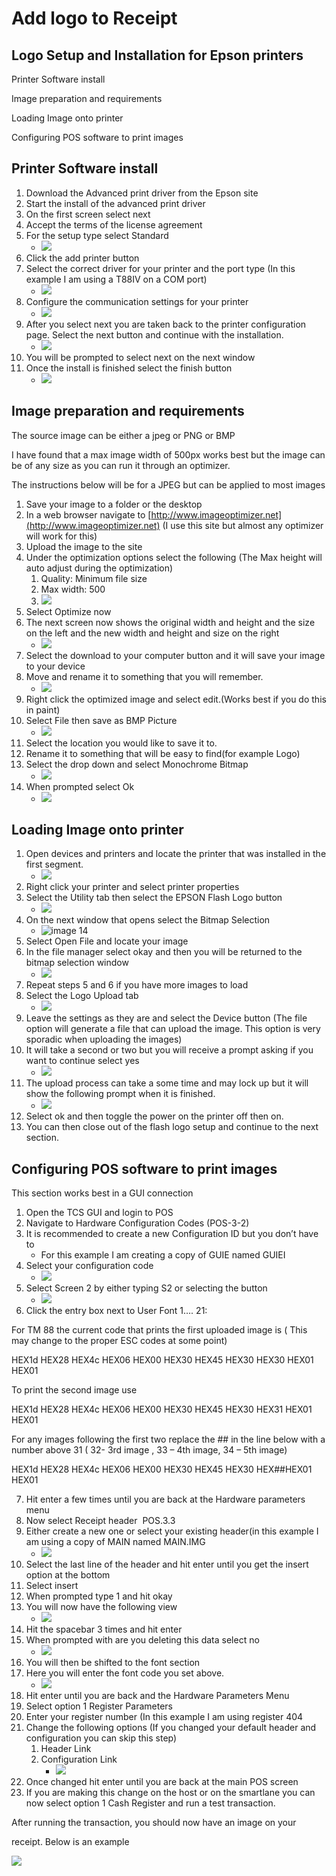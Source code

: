 # Add logo to Receipt

<PageHeader />

## Logo Setup and Installation for Epson printers

Printer Software install

Image preparation and requirements

Loading Image onto printer

Configuring POS software to print images

## Printer Software install

1. Download the Advanced print driver from the Epson site
2. Start the install of the advanced print driver
3. On the first screen select next
4. Accept the terms of the license agreement
5. For the setup type select Standard
    - ![](./Image-1.png)
6. Click the add printer button
7. Select the correct driver for your printer and the port type (In this example I am using a T88IV on a COM port)
    - ![](./Image-2.png)
8. Configure the communication settings for your printer
    - ![](./Image-3.png)
9.  After you select next you are taken back to the printer configuration page. Select the next button and continue with the installation.
    - ![](./Image-4.png)
10. You will be prompted to select next on the next window
11. Once the install is finished select the finish button
    -  ![](./Image-5.png)

## Image preparation and requirements

The source image can be either a jpeg or PNG or BMP

I have found that a max image width of 500px works best but the image can be of any size as you can run it through an optimizer.

The instructions below will be for a JPEG but can be applied to most images

1. Save your image to a folder or the desktop
2. In a web browser navigate to [http://www.imageoptimizer.net](http://www.imageoptimizer.net) (I use this site but almost any optimizer will work for this)
3. Upload the image to the site
4. Under the optimization options select the following (The Max height will auto adjust during the optimization)
    1. Quality: Minimum file size
    2. Max width: 500
    3. ![](./Image-6.png)
5. Select Optimize now
6. The next screen now shows the original width and height and the size on the left and the new width and height and size on the right
    - ![](./Image-7.png)
7. Select the download to your computer button and it will save your image to your device
8. Move and rename it to something that you will remember.
    - ![](./Image-8.png)
9. Right click the optimized image and select edit.(Works best if you do this in paint)
10. Select File then save as BMP Picture
    - ![](./Image-9.png)
11. Select the location you would like to save it to.
12. Rename it to something that will be easy to find(for example Logo)
13. Select the drop down and select Monochrome Bitmap
    - ![](./Image-10.png)
14. When prompted select Ok
    - ![](./Image-11.png)

## Loading Image onto printer

1. Open devices and printers and locate the printer that was installed in the first segment.
    - ![](./Image-12.png)
2. Right click your printer and select printer properties
3. Select the Utility tab then select the EPSON Flash Logo button
    - ![](./Image-13.png)
4. On the next window that opens select the Bitmap Selection
    - ![image 14](./Image-14.png)
5. Select Open File and locate your image
6. In the file manager select okay and then you will be returned to the bitmap selection window
    - ![](./Image-15.png)
7. Repeat steps 5 and 6 if you have more images to load
8. Select the Logo Upload tab
    - ![](./Image-16.png)
9. Leave the settings as they are and select the Device button (The file option will generate a file that can upload the image. This option is very sporadic when uploading the images)
10. It will take a second or two but you will receive a prompt asking if you want to continue select yes
    - ![](./Image-17.png)
11. The upload process can take a some time and may lock up but it will show the following prompt when it is finished.
    - ![](./Image-18.png)
12. Select ok and then toggle the power on the printer off then on.
13. You can then close out of the flash logo setup and continue to the next section.

## Configuring POS software to print images

This section works best in a GUI connection

1. Open the TCS GUI and login to POS
2. Navigate to Hardware Configuration Codes (POS-3-2)
3. It is recommended to create a new Configuration ID but you don’t have to
   - For this example I am creating a copy of GUIE named GUIEI
4. Select your configuration code
    - ![](./Image-19.png)
5. Select Screen 2 by either typing S2 or selecting the button
    - ![](./Image-20.png)
6. Click the entry box next to User Font 1…. 21:

For TM 88 the current code that prints the first uploaded image is ( This may change to the proper ESC codes at some point)

HEX1d HEX28 HEX4c HEX06 HEX00 HEX30 HEX45 HEX30 HEX30 HEX01 HEX01

To print the second image use

HEX1d HEX28 HEX4c HEX06 HEX00 HEX30 HEX45 HEX30 HEX31 HEX01 HEX01

For any images following the first two replace the ## in the line below with a number above 31 ( 32- 3rd image , 33 – 4th image, 34 – 5th image)

HEX1d HEX28 HEX4c HEX06 HEX00 HEX30 HEX45 HEX30 HEX##HEX01 HEX01

7. Hit enter a few times until you are back at the Hardware parameters menu
8. Now select Receipt header  POS.3.3
9. Either create a new one or select your existing header(in this example I am using a copy of MAIN named MAIN.IMG
    - ![](./Image-21.png)
10. Select the last line of the header and hit enter until you get the insert option at the bottom
11. Select insert
12. When prompted type 1 and hit okay
13. You will now have the following view
    - ![](./Image-23.png)
14. Hit the spacebar 3 times and hit enter
15. When prompted with are you deleting this data select no
    - ![](./Image-24.png)
16. You will then be shifted to the font section
17. Here you will enter the font code you set above.
    - ![](./Image-25.png)
18. Hit enter until you are back and the Hardware Parameters Menu
19. Select option 1 Register Parameters
20. Enter your register number (In this example I am using register 404
21. Change the following options (If you changed your default header and configuration you can skip this step)
    1. Header Link
    2. Configuration Link
       - ![](./Image-26.png)
22. Once changed hit enter until you are back at the main POS screen
23. If you are making this change on the host or on the smartlane you can now select option 1 Cash Register and run a test transaction.

After running the transaction, you should now have an image on your

receipt. Below is an example

![](./Image-27.png)

<PageFooter />
